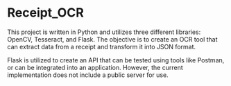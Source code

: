 # Receipt_OCR
This project is written in Python and utilizes three different libraries: OpenCV, Tesseract, and Flask. The objective is to create an OCR tool that can extract data from a receipt and transform it into JSON format.

Flask is utilized to create an API that can be tested using tools like Postman, or can be integrated into an application. However, the current implementation does not include a public server for use.
